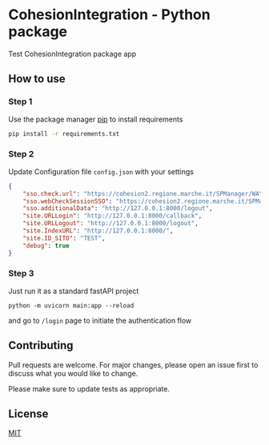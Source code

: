 # CohesionIntegration - Python package

Test CohesionIntegration package app

## How to use

### Step 1
Use the package manager [pip](https://pip.pypa.io/en/stable/) to install requirements

```bash
pip install -r requirements.txt
```

### Step 2
Update Configuration file `config.json` with your settings

```json
{
    "sso.check.url": "https://cohesion2.regione.marche.it/SPManager/WAYF.aspx",
    "sso.webCheckSessionSSO": "https://cohesion2.regione.marche.it/SPManager/webCheckSessionSSO.aspx",
    "sso.additionalData": "http://127.0.0.1:8000/logout",
    "site.URLLogin": "http://127.0.0.1:8000/callback",
    "site.URLLogout": "http://127.0.0.1:8000/logout",
    "site.IndexURL": "http://127.0.0.1:8000/",
    "site.ID_SITO": "TEST",
    "debug": true
}
```

### Step 3
Just run it as a standard fastAPI project

```
python -m uvicorn main:app --reload
```

and go to `/login` page to initiate the authentication flow

## Contributing
Pull requests are welcome. For major changes, please open an issue first to discuss what you would like to change.

Please make sure to update tests as appropriate.

## License
[MIT](https://choosealicense.com/licenses/mit/)
